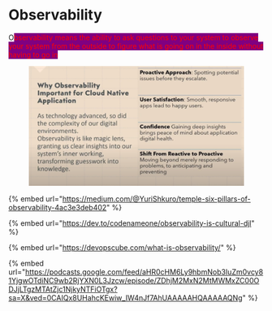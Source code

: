 # Observability

O<mark style="color:red;background-color:purple;">bservability means the ability to ask questions to your system to observe your system from the outside to figure what is going on in the inside without having to go in</mark>





<figure><img src="../../.gitbook/assets/image (1) (1) (1).png" alt=""><figcaption></figcaption></figure>

{% embed url="https://medium.com/@YuriShkuro/temple-six-pillars-of-observability-4ac3e3deb402" %}

{% embed url="https://dev.to/codenameone/observability-is-cultural-djl" %}

{% embed url="https://devopscube.com/what-is-observability/" %}

{% embed url="https://podcasts.google.com/feed/aHR0cHM6Ly9hbmNob3IuZm0vcy81YjgwOTdiNC9wb2RjYXN0L3Jzcw/episode/ZDhjM2MxN2MtMWMxZC00ODJjLTgzMTAtZjc1NjkyNTFiOTgx?sa=X&ved=0CAIQx8UHahcKEwiw_IW4nJf7AhUAAAAAHQAAAAAQNg" %}
